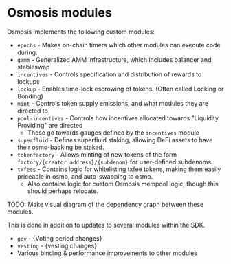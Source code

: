# Osmosis modules

Osmosis implements the following custom modules:
* `epochs` - Makes on-chain timers which other modules can execute code during.
* `gamm` - Generalized AMM infrastructure, which includes balancer and stableswap
* `incentives` - Controls specification and distribution of rewards to lockups
* `lockup` - Enables time-lock escrowing of tokens. (Often called Locking or Bonding)
* `mint` - Controls token supply emissions, and what modules they are directed to.
* `pool-incentives` - Controls how incentives allocated towards "Liquidity Providing" are directed
  * These go towards gauges defined by the `incentives` module
* `superfluid` - Defines superfluid staking, allowing DeFi assets to have their osmo-backing be staked.
* `tokenfactory` - Allows minting of new tokens of the form `factory/{creator address}/{subdenom}` for user-defined subdenoms. 
* `txfees` - Contains logic for whitelisting txfee tokens, making them easily priceable in osmo, and auto-swapping to osmo.
  * Also contains logic for custom Osmosis mempool logic, though this should perhaps relocate.

TODO: Make visual diagram of the dependency graph between these modules.

This is done in addition to updates to several modules within the SDK.

* `gov` - {Voting period changes}
* `vesting` - {vesting changes}
* Various binding & performance improvements to other modules